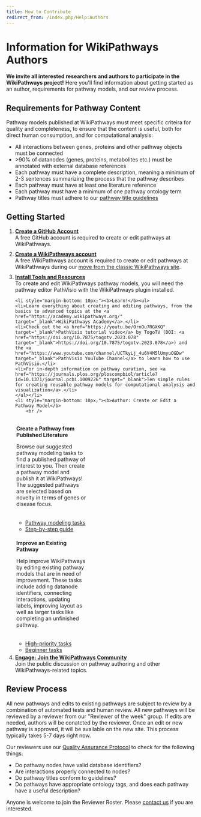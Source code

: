 ```yaml
---
title: How to Contribute
redirect_from: /index.php/Help:Authors
---
```

<h1>Information for WikiPathways Authors</h1>
<p><b>We invite all interested researchers and authors to participate in the WikiPathways project!</b> Here you'll find information about getting started as an author, requirements for pathway models, and our review process.</p>

<h2>Requirements for Pathway Content</h2>
<p>Pathway models published at WikiPathways must meet specific criteira for quality and completeness, to ensure that the content is useful, both for direct human consumption, and for computational analysis:</p>
<ul>
<li>All interactions between genes, proteins and other pathway objects must be connected</li>
<li>>90% of datanodes (genes, proteins, metabolites etc.) must be annotated with external database references</li>
<li>Each pathway must have a complete description, meaning a minimum of 2-3 sentences summarizing the process that the pathway describes</li>
<li>Each pathway must have at least one literature reference</li>
<li>Each pathway must have a minimum of one pathway ontology term</li>
<li>Pathway titles must adhere to our <a href="https://github.com/wikipathways/wikipathways-faq/discussions/24" target="_blank">pathway title guidelines</a></li>
</ul>

<h2>Getting Started</h2>
<ol>
    <li style="margin-bottom: 10px;"><a href="https://www.github.com" target="_blank"><b>Create a GitHub Account</b></a>
        <br />A free GitHub account is required to create or edit pathways at WikiPathways.</li>
    <li style="margin-bottom: 10px;"><a href="https://classic.wikipathways.org/index.php?title=Special:UserLogin&type=signup" target="_blank"><b>Create a WikiPathways account</b></a>
        <br />A free WikiPathways account is required to create or edit pathways at WikiPathways during our <a href="/help.html#move_from_classic">move from the classic WikiPathways site</a>.</li>
    <li style="margin-bottom: 10px;"><a href="http://academy.wikipathways.org/stages/walk-install-pv/" target="_blank"><b>Install Tools and Resources</b></a>
        <br />To create and edit WikiPathways pathway models, you will need the pathway editor PathVisio with the WikiPathways plugin installed.</li>

    <li style="margin-bottom: 10px;"><b>Learn!</b><ul>
    <li>Learn everything about creating and editing pathways, from the basics to advanced topics at the <a href="https://academy.wikipathways.org/" target="_blank">WikiPathways Academy</a>.</li>
    <li>Check out the <a href="https://youtu.be/OrnOu7RGXKQ" target="_blank">PathVisio tutorial video</a> by TogoTV (DOI: <a href="https://doi.org/10.7875/togotv.2023.078" target="_blank">https://doi.org/10.7875/togotv.2023.078</a>) and the <a href="https://www.youtube.com/channel/UCTkyLj_4u6V4M5lUmyuOGDw" target="_blank">PathVisio YouTube Channel</a> to learn how to use PathVisio.</li>
    <li>For in-depth information on pathway curation, see <a href="https://journals.plos.org/ploscompbiol/article?id=10.1371/journal.pcbi.1009226" target="_blank">Ten simple rules for creating reusable pathway models for computational analysis and visualization</a>.</li>
    </ul></li>
    <li style="margin-bottom: 10px;"><b>Author: Create or Edit a Pathway Model</b>
        <br />
<div class="card-deck">
    <div class="card" style="width: 12rem; padding: 3px;">
    <div class="card-body" style="padding-right: 5px; padding-bottom:5px;">
    <p class="card-title"><b>Create a Pathway from Published Literature</b></p>
    <p class="card-text" style="font-size: 1em;">Browse our suggested pathway modeling tasks to find a published pathway of interest to you. Then create a pathway model and publish it at WikiPathways! The suggested pathways are selected based on novelty in terms of genes or disease focus.</p>
    </div>
    <ul class="list-group list-group-flush">
    <li class="list-group-item"><a href="https://github.com/wikipathways/pathway-curation-tasks/issues?q=is%3Aopen+is%3Aissue+label%3APFOCR" target="_blank">Pathway modeling tasks</a></li>
    <li class="list-group-item"><a href="http://academy.wikipathways.org/stages/fig-met-1-overview/" target="_blank">Step-by-step guide</a></li>
  </ul>
  </div>
<div class="card" style="width: 12rem; padding: 3px;">
  <div class="card-body" style="padding-right: 5px; padding-bottom:5px;">
    <p class="card-title"><b>Improve an Existing Pathway</b></p>
    <p class="card-text" style="font-size: 1em;">Help improve WikiPathways by editing existing pathway models that are in need of improvement. These tasks include adding datanode identifiers, connecting interactions, updating labels, improving layout as well as larger tasks like completing an unfinished pathway.</p>
    </div>
    <ul class="list-group list-group-flush">
    <li class="list-group-item"><a href="https://github.com/wikipathways/pathway-curation-tasks/issues?q=is%3Aopen+is%3Aissue+label%3A%22needs+work%22" target="_blank">High-priority tasks</a></li>
    <li class="list-group-item"><a href="https://github.com/wikipathways/pathway-curation-tasks/issues?q=is%3Aopen+is%3Aissue+label%3A%22good+first+issue%22" target="_blank">Beginner tasks</a></li>
  </ul>
  </div>
</div>
</li>
    <li style="margin-bottom: 5px;"><a href="https://github.com/wikipathways/wikipathways-help/discussions" target="_blank"><b> Engage: Join the WikiPathways Community</b></a>
        <br />Join the public discussion on pathway authoring and other WikiPathways-related topics.</li>
</ol>
<h2>Review Process</h2>
<p>All new pathways and edits to existing pathways are subject to review by a combination of automated tests and human review. 
All new pathways will be reviewed by a reviewer from our "Reviewer of the week" group. If edits are needed, authors will be conatcted by the reviewer. Once an edit or new pathway is approved, it will be available on the new site. This process typically takes 5-7 days right now.</p>
<p>Our reviewers use our <a href="https://wikipathways.org/academy/qaprotocol.html" target="_blank">Quality Assurance Protocol</a> to check for the following things:
<ul>
<li>Do pathway nodes have valid database identifiers?</li>
<li>Are interactions properly connected to nodes?</li>
<li>Do pathway titles conform to guidelines?</li>
<li>Do pathways have appropriate ontology tags, and does each pathway have a useful description?</li>
</ul>
<p>Anyone is welcome to join the Reviewer Roster. Please <a href="https://github.com/wikipathways/wikipathways-help/discussions" target="_blank">contact us</a> if you are interested.</p>
